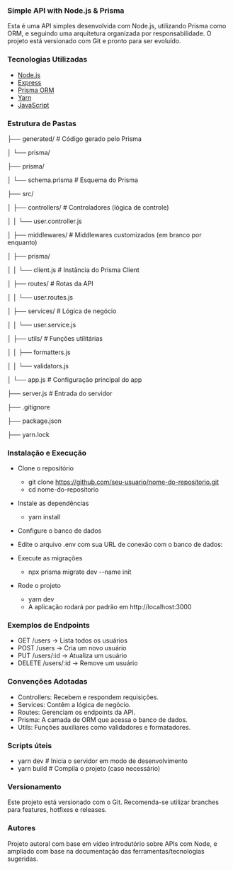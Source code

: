 ### Simple API with Node.js & Prisma

Esta é uma API simples desenvolvida com Node.js, utilizando Prisma como ORM, e seguindo uma arquitetura organizada por responsabilidade. O projeto está versionado com Git e pronto para ser evoluído.

### Tecnologias Utilizadas

- [Node.js](https://nodejs.org/)
- [Express](https://expressjs.com/)
- [Prisma ORM](https://www.prisma.io/)
- [Yarn](https://yarnpkg.com/)
- [JavaScript](https://developer.mozilla.org/en-US/docs/Web/JavaScript)

### Estrutura de Pastas

├── generated/                    # Código gerado pelo Prisma

│   └── prisma/

├── prisma/

│   └── schema.prisma             # Esquema do Prisma

├── src/

│   ├── controllers/              # Controladores (lógica de controle)

│   │   └── user.controller.js

│   ├── middlewares/              # Middlewares customizados (em branco por enquanto)

│   ├── prisma/

│   │   └── client.js             # Instância do Prisma Client

│   ├── routes/                   # Rotas da API

│   │   └── user.routes.js

│   ├── services/                 # Lógica de negócio

│   │   └── user.service.js

│   ├── utils/                    # Funções utilitárias

│   │   ├── formatters.js

│   │   └── validators.js

│   └── app.js                    # Configuração principal do app

├── server.js                     # Entrada do servidor

├── .gitignore

├── package.json

├── yarn.lock


### Instalação e Execução
* Clone o repositório
  - git clone https://github.com/seu-usuario/nome-do-repositorio.git
  - cd nome-do-repositorio


* Instale as dependências
  - yarn install


* Configure o banco de dados


* Edite o arquivo .env com sua URL de conexão com o banco de dados:


* Execute as migrações
  - npx prisma migrate dev --name init

* Rode o projeto
  - yarn dev
  - A aplicação rodará por padrão em http://localhost:3000

### Exemplos de Endpoints

* GET /users        → Lista todos os usuários
* POST /users       → Cria um novo usuário
* PUT /users/:id    → Atualiza um usuário
* DELETE /users/:id → Remove um usuário

### Convenções Adotadas
* Controllers: Recebem e respondem requisições.
* Services: Contêm a lógica de negócio.
* Routes: Gerenciam os endpoints da API.
* Prisma: A camada de ORM que acessa o banco de dados.
* Utils: Funções auxiliares como validadores e formatadores.

### Scripts úteis
* yarn dev        # Inicia o servidor em modo de desenvolvimento
* yarn build      # Compila o projeto (caso necessário)

### Versionamento
Este projeto está versionado com o Git. Recomenda-se utilizar branches para features, hotfixes e releases.

### Autores

Projeto autoral com base em vídeo introdutório sobre APIs com Node, e ampliado com base na documentação das ferramentas/tecnologias sugeridas.